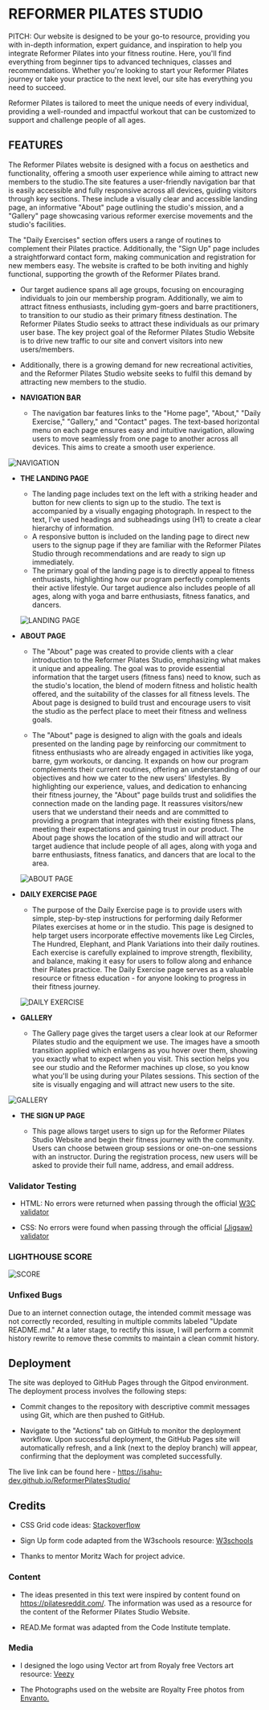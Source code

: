 # REFORMER PILATES STUDIO

PITCH:
Our website is designed to be your go-to resource, providing you with in-depth information, expert guidance, and inspiration to help you integrate Reformer Pilates into your fitness routine. Here, you'll find everything from beginner tips to advanced techniques, classes and recommendations. Whether you're looking to start your Reformer Pilates journey or take your practice to the next level, our site has everything you need to succeed.

Reformer Pilates is tailored to meet the unique needs of every individual, providing a well-rounded and impactful workout that can be customized to support and challenge people of all ages.


## FEATURES

The Reformer Pilates website is designed with a focus on aesthetics and functionality, offering a smooth user experience while aiming to attract new members to the studio.The site features a user-friendly navigation bar that is easily accessible and fully responsive across all devices, guiding visitors through key sections. These include a visually clear and accessible landing page, an informative "About" page outlining the studio's mission, and a "Gallery" page showcasing various reformer exercise movements and the studio's facilities. 

The "Daily Exercises" section offers users a range of routines to complement their Pilates practice. Additionally, the "Sign Up" page includes a straightforward contact form, making communication and registration for new members easy. The website is crafted to be both inviting and highly functional, supporting the growth of the Reformer Pilates brand.

- Our target audience spans all age groups, focusing on encouraging individuals to join our membership program. Additionally, we aim to attract fitness enthusiasts, including gym-goers and barre practitioners, to transition to our studio as their primary fitness destination. The Reformer Pilates Studio seeks to attract these individuals as our primary user base. The key project goal of the Reformer Pilates Studio Website is to drive new traffic to our site and convert visitors into new users/members.
- Additionally, there is a growing demand for new recreational activities, and the Reformer Pilates Studio website seeks to fulfil this demand by attracting new members to the studio.

- __NAVIGATION BAR__

  - The navigation bar features links to the "Home page", "About," "Daily Exercise," "Gallery," and "Contact" pages. The text-based horizontal menu on each page ensures easy and intuitive navigation, allowing users to move seamlessly from one page to another across all devices. This aims to create a smooth user experience.


 ![NAVIGATION](https://github.com/IsaHu-dev/ReformerPilatesStudio/blob/main/media/navbar.png)


- __THE LANDING PAGE__

   - The landing page includes text on the left with a striking header and button for new clients to sign up to the studio. The text is accompanied by a visually engaging photograph. In respect to the text, I’ve used headings and subheadings using (H1) to create a clear hierarchy of information. 
   - A responsive button is included on the landing page to direct new users to the signup page if they are familiar with the Reformer Pilates Studio through recommendations and are ready to sign up immediately.
   - The primary goal of the landing page is to directly appeal to fitness enthusiasts, highlighting how our program perfectly complements their active lifestyle. Our target audience also includes people of all ages, along with yoga and barre enthusiasts, fitness fanatics, and dancers. 
   
   ![LANDING PAGE](https://github.com/IsaHu-dev/ReformerPilatesStudio/blob/main/media/indexpage.png)

- __ABOUT PAGE__

    - The "About" page was created to provide clients with a clear introduction to the Reformer Pilates Studio, emphasizing what makes it unique and appealing. The goal was to provide essential information that the target users (fitness fans) need to know, such 
    as the studio's location, the blend of modern fitness and holistic health offered, and the suitability of the classes for all fitness levels. The About page is designed to build trust and encourage users to visit the studio as the perfect place to meet their fitness and wellness goals. 

   - The "About" page is designed to align  with the goals and ideals presented on the landing page by reinforcing our commitment to fitness enthusiasts who are already engaged in activities like yoga, barre, gym workouts, or dancing.   It expands on how our program   complements their current routines, offering an understanding of our objectives and how we cater to the new users' lifestyles. By highlighting our experience, values, and dedication to enhancing their fitness journey, the "About" page builds trust and solidifies the connection made on the landing page. It reassures visitors/new users that we understand their needs and are committed to providing a program that integrates with their existing fitness plans, meeting their expectations and gaining trust in our product. The About page shows the location of the studio and will attract our target audience that include people of all ages, along with yoga and barre enthusiasts, fitness  fanatics, and dancers that are local to the area. 


    ![ABOUT PAGE](https://github.com/IsaHu-dev/ReformerPilatesStudio/blob/main/media/aboutpage.png)

 
- __DAILY EXERCISE PAGE__

  - The purpose of the Daily Exercise page is to provide users with simple, step-by-step instructions for performing daily Reformer Pilates exercises at home or in the studio. This page is designed to help target users incorporate effective   movements like Leg 
    Circles, The Hundred, Elephant, and Plank Variations into their daily routines. Each exercise is carefully explained to improve strength, flexibility, and balance, making it easy for users to follow along and enhance their Pilates practice. The Daily 
    Exercise page serves as a valuable resource or fitness education - for anyone looking to progress in their fitness journey.


  ![DAILY EXERCISE](https://github.com/IsaHu-dev/ReformerPilatesStudio/blob/main/media/dailyexercise.png)

- __GALLERY__

  - The Gallery page gives the target users a clear look at our Reformer Pilates studio and the equipment we use. The images have a smooth transition applied which enlargens as you hover over them, showing you exactly what to expect when you visit. This 
    section helps you see our studio and the Reformer machines up close, so you know what you'll be using during your Pilates sessions. This section of the site is visually engaging and will attract new users to the site. 

 ![GALLERY](https://github.com/IsaHu-dev/ReformerPilatesStudio/blob/main/media/gallery.png)

- __THE SIGN UP PAGE__

  - This page allows target users to sign up for the Reformer Pilates Studio Website and begin their fitness journey with the community. Users can choose between group sessions or one-on-one sessions with an instructor. During the registration process, new users will be asked to provide their full name, address, and email address.


### Validator Testing 

  - HTML: No errors were returned when passing through the official [W3C validator](https://validator.w3.org/nu/?doc=https%3A%2F%2Fisahu-dev.github.io%2FReformerPilatesStudio%2F)
  
  - CSS: No errors were found when passing through the official [(Jigsaw) validator](https://jigsaw.w3.org/css-validator/validator?uri=https%3A%2F%2Fisahu-dev.github.io%2FReformerPilatesStudio%2F&profile=css3svg&usermedium=all&warning=1&vextwarning=&lang=en)

### LIGHTHOUSE SCORE  

![SCORE](https://github.com/IsaHu-dev/ReformerPilatesStudio/blob/main/media/lighthouse_img.png)


### Unfixed Bugs

  Due to an internet connection outage, the intended commit message was not correctly recorded, resulting in multiple commits labeled "Update README.md." At a later stage, to rectify this issue, I will perform a commit history rewrite to remove these commits to maintain a clean commit history.

## Deployment

The site was deployed to GitHub Pages through the Gitpod environment. The deployment process involves the following steps:

  - Commit changes to the repository with descriptive commit messages using Git, which are then pushed to GitHub.
  
  - Navigate to the "Actions" tab on GitHub to monitor the deployment workflow. Upon successful deployment, the GitHub Pages site will automatically refresh, and a link (next to the deploy branch) will appear, confirming that the deployment was completed successfully.
  
The live link can be found here - https://isahu-dev.github.io/ReformerPilatesStudio/

## Credits 

- CSS Grid code ideas:  [Stackoverflow](https://stackoverflow.com/questions/74448850/css-grid-and-links)

- Sign Up form code adapted from the W3schools resource: [W3schools](https://www.w3schools.com/html/html_forms.asp)

- Thanks to mentor Moritz Wach for project advice.

### Content 

 - The ideas presented in this text were inspired by content found on https://pilatesreddit.com/. The information was used as a resource for the content of the Reformer Pilates Studio Website.

 - READ.Me format was adapted from the Code Institute template.

### Media
- I designed the logo using Vector art from Royaly free Vectors art resource: [Veezy](https://www.vecteezy.com/free-vector)

- The Photographs used on the website are Royalty Free photos from [Envanto.](https://elements.envato.com/)
